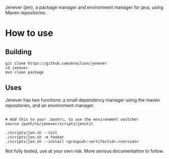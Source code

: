 Jenever (jen), a package manager and environment manager for java, using Maven repositories.

# How to use

## Building
    git clone https://github.com/mrwilson/jenever
    cd jenever
    mvn clean package

## Uses

Jenever has two functions: a small dependency manager using the maven repositories, and an environment manager.

##
    # Add this to your .bashrc, to use the environment switcher
    source /path/to/jenever/scripts/jenutil
    
    ./scripts/jen.sh --init
    ./scripts/jen.sh -m foobar
    ./scripts/jen.sh --install <groupid>:<artifactid>:<version>

Not fully tested, use at your own risk. More serious documentation to follow.
